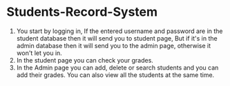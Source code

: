 # Students-Record-System
1. You start by logging in, If the entered username and password are in the student database then it will send you to student page, But if it's in the admin database then it will send you to the admin page, otherwise it won't let you in.
2. In the student page you can check your grades.
3. In the Admin page you can add, delete or search students and you can add their grades. You can also view all the students at the same time.
